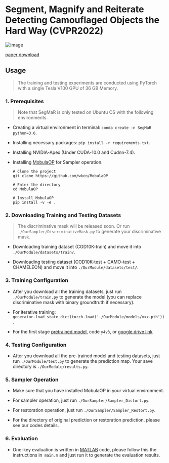 # Segment, Magnify and Reiterate Detecting Camouflaged Objects the Hard Way (CVPR2022)

![image](https://github.com/YAOSL98/Segment-Magnify-and-Reiterate-Detecting-Camouflaged-Objects-the-Hard-Way/blob/main/Images/overview.jpg)


[paper download](https://openaccess.thecvf.com/content/CVPR2022/papers/Jia_Segment_Magnify_and_Reiterate_Detecting_Camouflaged_Objects_the_Hard_Way_CVPR_2022_paper.pdf)

## Usage
> The training and testing experiments are conducted using PyTorch with a single Tesla V100 GPU of 36 GB Memory.

### 1. Prerequisites
> Note that SegMaR is only tested on Ubuntu OS with the following environments. 

- Creating a virtual environment in terminal: `conda create -n SegMaR python=3.6`.

- Installing necessary packages: `pip install -r requirements.txt`.

- Installing NVIDIA-Apex (Under CUDA-10.0 and Cudnn-7.4).

- Installing [MobulaOP](https://github.com/wkcn/mobulaop) for Sampler operation.
  ```
  # Clone the project
  git clone https://github.com/wkcn/MobulaOP
  
  # Enter the directory
  cd MobulaOP
  
  # Install MobulaOP
  pip install -v -e .

### 2. Downloading Training and Testing Datasets
> The discriminative mask will be released soon. Or run `./OurSampler/DiscriminativeMask.py` to generate your discriminative mask.

- Downloading training dataset (COD10K-train) and move it into `./OurModule/datasets/train/`.

- Downloading testing dataset (COD10K-test + CAMO-test + CHAMELEON) and move it into `./OurModule/datasets/test/`.

### 3. Training Configuration
- After you download all the training datasets, just run `./OurModule/train.py` to generate the model (you can replace discriminative mask with binary groundtruth if necessary).

- For iterative training: `generator.load_state_dict(torch.load('./OurModule/models/xxx.pth'))`.

- For the first stage [pretrained model](https://pan.baidu.com/s/1JqwWxxCJAA6HgTeb6n1MeQ), code `y4v3`, or [google drive link](https://drive.google.com/file/d/1UIFZTeMETIg9ZendbHNWc39dnpNn-xWl/view?usp=sharing)

### 4. Testing Configuration
- After you download all the pre-trained model and testing datasets, just run `./OurModule/test.py` to generate the prediction map. Your save directory is `./OurModule/results.py`.

### 5. Sampler Operation
- Make sure that you have installed MobulaOP in your virtual environment.

- For sampler operation, just run `./OurSampler/Sampler_Distort.py`.

- For restoration operation, just run `./OurSampler/Sampler_Restort.py`.

- For the directory of original prediction or restoration prediction, please see our codes details.

### 6. Evaluation

- One-key evaluation is written in [MATLAB](https://github.com/DengPingFan/CODToolbox) code, please follow this the instructions in` main.m` and just run it to generate the evaluation results.
